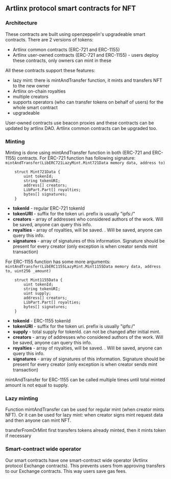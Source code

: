 ## Artlinx protocol smart contracts for NFT

### Architecture

These contracts are built using openzeppelin's upgradeable smart contracts. There are 2 versions of tokens:

- Artlinx common contracts (ERC-721 and ERC-1155)
- Artlinx user-owned contracts (ERC-721 and ERC-1155) - users deploy these contracts, only owners can mint in these

All these contracts support these features:

- lazy mint: there is mintAndTransfer function, it mints and transfers NFT to the new owner
- Artlinx on-chain royalties
- multiple creators
- supports operators (who can transfer tokens on behalf of users) for the whole smart contract
- upgradeable 

User-owned contracts use beacon proxies and these contracts can be updated by artlinx DAO.
Artlinx common contracts can be upgraded too.

### Minting

Minting is done using mintAndTransfer function in both (ERC-721 and ERC-1155) contracts.
For ERC-721 function has following signature: `mintAndTransfer(LibERC721LazyMint.Mint721Data memory data, address to)`

```
    struct Mint721Data {
        uint tokenId;
        string tokenURI;
        address[] creators;
        LibPart.Part[] royalties;
        bytes[] signatures;
    }
```  

- **tokenId** - regular ERC-721 tokenId
- **tokenURI** - suffix for the token uri. prefix is usually "ipfs:/"
- **creators** - array of addresses who considered authors of the work. Will be saved, anyone can query this info.
- **royalties** - array of royalties, will be saved. . Will be saved, anyone can query this info.
- **signatures** - array of signatures of this information. Signature should be present for every creator (only exception is when creator sends mint transaction)

For ERC-1155 function has some more arguments: `mintAndTransfer(LibERC1155LazyMint.Mint1155Data memory data, address to, uint256 _amount)`

```
    struct Mint1155Data {
        uint tokenId;
        string tokenURI;
        uint supply;
        address[] creators;
        LibPart.Part[] royalties;
        bytes[] signatures;
    }
```

- **tokenId** - ERC-1155 tokenId
- **tokenURI** - suffix for the token uri. prefix is usually "ipfs:/"
- **supply** - total supply for tokenId. can not be changed after initial mint.
- **creators** - array of addresses who considered authors of the work. Will be saved, anyone can query this info.
- **royalties** - array of royalties, will be saved. . Will be saved, anyone can query this info.
- **signatures** - array of signatures of this information. Signature should be present for every creator (only exception is when creator sends mint transaction)

mintAndTransfer for ERC-1155 can be called multiple times until total minted amount is not equal to supply.

### Lazy minting

Function mintAndTransfer can be used for regular mint (when creator mints NFT). Or it can be used for lazy mint: when creator signs mint request data and then anyone can mint NFT.

transferFromOrMint first transfers tokens already minted, then it mints token if necessary 

### Smart-contract wide operator

Our smart contracts have one smart-contract wide operator (Artlinx protocol Exchange contracts). This prevents users from approving transfers to our Exchange contracts. This way users save gas fees.
